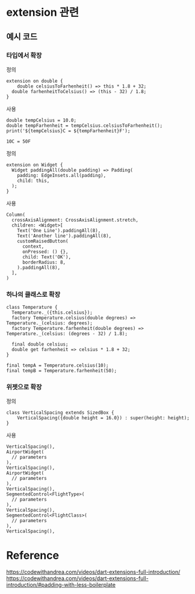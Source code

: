# extension 관련

## 예시 코드

### 타입에서 확장
정의
~~~
extension on double {
	double celsiusToFarhenheit() => this * 1.8 + 32;
  double farhenheitToCelsius() => (this - 32) / 1.8;
}
~~~

사용
~~~
double tempCelsius = 10.0;
double tempFarhenheit = tempCelsius.celsiusToFarhenheit();
print('${tempCelsius}C = ${tempFarhenheit}F');

10C = 50F
~~~

정의
~~~
extension on Widget {
  Widget paddingAll(double padding) => Padding(
    padding: EdgeInsets.all(padding),
    child: this,
  );
}
~~~

사용
~~~
Column(
  crossAxisAlignment: CrossAxisAlignment.stretch,
  children: <Widget>[
    Text('One Line').paddingAll(8),
    Text('Another line').paddingAll(8),
    customRaisedButton(
      context,
      onPressed: () {},
      child: Text('OK'),
      borderRadius: 8,
    ).paddingAll(8),
  ],
)
~~~

### 하나의 클래스로 확장
~~~
class Temperature {  
  Temperature._({this.celsius});
  factory Temperature.celsius(double degrees) => Temperature._(celsius: degrees);
  factory Temperature.farhenheit(double degrees) => Temperature._(celsius: (degrees - 32) / 1.8);

  final double celsius;
  double get farhenheit => celsius * 1.8 + 32;
}

final tempA = Temperature.celsius(10);
final tempB = Temperature.farhenheit(50);
~~~

### 위젯으로 확장
정의
~~~
class VerticalSpacing extends SizedBox {
	VerticalSpacing({double height = 16.0}) : super(height: height);
}
~~~
사용
~~~
VerticalSpacing(),
AirportWidget(
  // parameters
),
VerticalSpacing(),
AirportWidget(
  // parameters
),
VerticalSpacing(),
SegmentedControl<FlightType>(
  // parameters
),
VerticalSpacing(),
SegmentedControl<FlightClass>(
  // parameters
),
VerticalSpacing(),
~~~


# Reference
https://codewithandrea.com/videos/dart-extensions-full-introduction/   
https://codewithandrea.com/videos/dart-extensions-full-introduction/#padding-with-less-boilerplate   